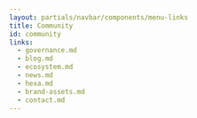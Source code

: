 ```yaml
---
layout: partials/navbar/components/menu-links
title: Community
id: community
links:
  - governance.md
  - blog.md 
  - ecosystem.md
  - news.md
  - hexa.md
  - brand-assets.md
  - contact.md
---
```

